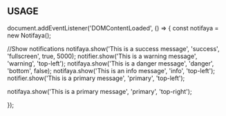 ## **USAGE**
document.addEventListener('DOMContentLoaded', () => {
const notifaya = new Notifaya();

//Show notifications
notifaya.show('This is a success message', 'success', 'fullscreen', true, 5000);
notifier.show('This is a warning message', 'warning', 'top-left');
notifaya.show('This is a danger message', 'danger', 'bottom', false);
notifaya.show('This is an info message', 'info', 'top-left');
notifier.show('This is a primary message', 'primary', 'top-left');


notifaya.show('This is a primary message', 'primary', 'top-right');

});
